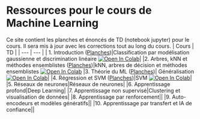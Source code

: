 # Ressources pour le cours de Machine Learning

Ce site contient les planches et énoncés de TD (notebook jupyter) pour le cours. Il sera mis à jour avec les corrections tout au long du cours.
| Cours | TD |
| --- | --- |
 | 1. Introduction ([Planches](https://github.com/stepherbin/teaching/blob/master/IOGS/cours_ml_intro_2025.pdf))|Classification par modélisation gaussienne et discrimination linéaire [![Open In Colab](https://colab.research.google.com/assets/colab-badge.svg)](https://colab.research.google.com/github/stepherbin/teaching/blob/master/IOGS/td_gaussien_bayesien.ipynb)|
|2. Arbres, kNN et méthodes ensemblistes ([Planches](https://github.com/stepherbin/teaching/blob/master/IOGS/IOGS_knn_tree_ensemble_2025.pdf))|kNN, arbres de décision et méthodes ensemblistes [![Open In Colab](https://colab.research.google.com/assets/colab-badge.svg)](https://colab.research.google.com/github/stepherbin/teaching/blob/master/IOGS/td_arbres_knn_new_2023.ipynb)
|3. Théorie du ML ([Planches](https://github.com/stepherbin/teaching/blob/master/IOGS/IOGS_ML_theory_2025_169.pdf))| Généralisation [![Open In Colab](https://colab.research.google.com/assets/colab-badge.svg)](https://colab.research.google.com/github/stepherbin/teaching/blob/master/IOGS/td_ml_generalisation.ipynb)|
|4. Régression et SVM ([Planches](https://github.com/stepherbin/teaching/blob/master/IOGS/cours_ml_svm_regression_169.pdf))|SVM [![Open In Colab](https://colab.research.google.com/assets/colab-badge.svg)](https://colab.research.google.com/github/stepherbin/teaching/blob/master/IOGS/td_svm_2023.ipynb)|
|5. Réseaux de neurones|Réseaux de neurones|
|6. Apprentissage profond|Deep Learning|
|7. Apprentissage non supervisé|Clustering et visualisation de données|
|8. Apprentissage par renforcement||
|9. Auto-encodeurs et modèles génératifs||
|10. Apprentissage par transfert et IA de confiance||





